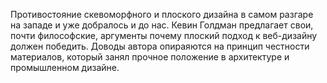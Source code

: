 Противостояние скевоморфного и плоского дизайна в самом разгаре на западе и уже 
добралось и до нас. Кевин Голдман предлагает свои, почти философские, аргументы 
почему плоский подход к веб-дизайну должен победить. Доводы автора опираяются на 
принцип честности материалов, который занял прочное  положение в архитектуре и 
промышленном дизайне. 